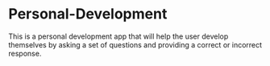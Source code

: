 # Personal-Development
This is a personal development app that will help the user develop themselves by asking a set of questions and providing a correct or incorrect response.
